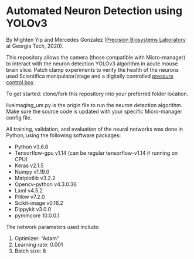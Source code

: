 # Automated Neuron Detection using YOLOv3
By Mighten Yip and Mercedes Gonzalez ([Precision Biosystems Laboratory](http://pbl.gatech.edu/) at Georgia Tech, 2020).

This repository allows the camera (those compatible with Micro-manager) to interact with the neuron detection YOLOv3 algorithm in acute mouse brain slice.
Patch clamp experiments to verify the health of the neurons used Scientifica manipulator/stage and a digitally controlled [pressure control box](http://neuromaticdevices.com).

To get started: clone/fork this repository into your preferred folder location. 

liveimaging_um.py is the origin file to run the neuron detection algorithm. Make sure the source code is updated with your specific Micro-manager config file. 

All training, validation, and evaluation of the neural networks was done in Python, using the following software packages:
* Python v3.6.8
* Tensorflow-gpu v1.14 (can be regular tensorflow-v1.14 if running on CPU)
* Keras v2.1.5
* Numpy v1.19.0
* Matplotlib v3.2.2
* Opencv-python v4.3.0.36
* Lxml v4.5.2
* Pillow v7.2.0
* Scikit-image v0.16.2
* Dippykit v3.0.0
* pymmcore 10.0.0.1

The network parameters used include:
1)  Optimizer: ”Adam”
2)  Learning rate: 0.001
3)  Batch size: 8
